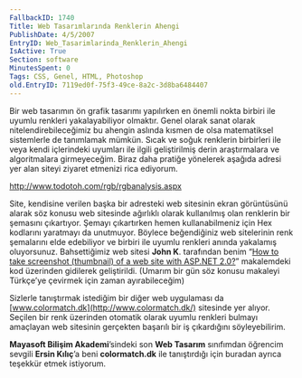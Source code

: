 ```yaml
---
FallbackID: 1740
Title: Web Tasarımlarında Renklerin Ahengi
PublishDate: 4/5/2007
EntryID: Web_Tasarimlarinda_Renklerin_Ahengi
IsActive: True
Section: software
MinutesSpent: 0
Tags: CSS, Genel, HTML, Photoshop
old.EntryID: 7119ed0f-75f3-49ce-8a2c-3d8ba6484407
---
```

Bir web tasarımın ön grafik tasarımı yapılırken en önemli nokta birbiri
ile uyumlu renkleri yakalayabiliyor olmaktır. Genel olarak sanat olarak
nitelendirebileceğimiz bu ahengin aslında kısmen de olsa matematiksel
sistemlerle de tanımlamak mümkün. Sıcak ve soğuk renklerin birbirleri
ile veya kendi içlerindeki uyumları ile ilgili geliştirilmiş derin
araştırmalara ve algoritmalara girmeyeceğim. Biraz daha pratiğe
yönelerek aşağıda adresi yer alan siteyi ziyaret etmenizi rica ediyorum.

<http://www.todotoh.com/rgb/rgbanalysis.aspx>

Site, kendisine verilen başka bir adresteki web sitesinin ekran
görüntüsünü alarak söz konusu web sitesinde ağırlıklı olarak kullanılmış
olan renklerin bir şemasını çıkartıyor. Şemayı çıkartırken hemen
kullanabilmeniz için Hex kodlarını yaratmayı da unutmuyor. Böylece
beğendiğiniz web sitelerinin renk şemalarını elde edebiliyor ve birbiri
ile uyumlu renkleri anında yakalamış oluyorsunuz. Bahsettiğimiz web
sitesi **John K**. tarafından benim “[How to take screenshot (thumbnail)
of a web site with ASP.NET
2.0?](http://daron.yondem.com/en/post/ebff529c-3bd8-446d-80fd-58463cfc44fd)”
makalemdeki kod üzerinden gidilerek geliştirildi. (Umarım bir gün söz
konusu makaleyi Türkçe’ye çevirmek için zaman ayırabileceğim)

Sizlerle tanıştırmak istediğim bir diğer web uygulaması da
[www.colormatch.dk](http://www.colormatch.dk/) sitesinde yer alıyor.
Seçilen bir renk üzerinden otomatik olarak uyumlu renkleri bulmayı
amaçlayan web sitesinin gerçekten başarılı bir iş çıkardığını
söyleyebilirim.

**Mayasoft Bilişim Akademi**’sindeki son **Web Tasarım** sınıfımdan
öğrencim sevgili **Ersin Kılıç**’a beni **colormatch.dk** ile
tanıştırdığı için buradan ayrıca teşekkür etmek istiyorum.


